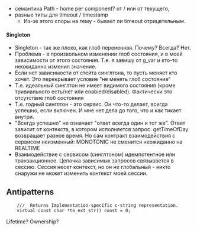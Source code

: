 * семантика Path - home per component? от / или от текущего,  
* разные типы для timeout / timestamp
	* Из-зв этого споры на тему - бывает ли timeout отрицвтельным. 

#### Singleton
* Singleton - так же плохо, как глоб переиеннвя. Почему? Всегда? Нет. 
* Проблема - в произвольном изменении глоб состояния, и в моей зависимости от этого состояния. Т.е. я завишу от g_var и кто-то неожиданно изменил значение.
* Если нет зависимости от стейта синглтона, то пусть меняет кто хочет. Это перекрывает условие "не менять глоб состояние"
* Т.е. идеальный синглтон не имеет видимого состояния (кроме тривиального есть/нет или enabled/disabled). Фактически это отсутствие глоб состояния
* Т.е. годный синглтон - это сервис. Он что-то делает, всегда успешно, если включен. И мне нет дела до того, что и как тикает внутри.
* "Всегда успешно" не означает "ответ всегда один и тот же". Ответ зависит от контекста, в котором исполняется запрос. getTimeOfDay возвращает разное время. Но сам контракт взаимодействия с сервисом неизменный: MONOTONIC не сменится неожиданно на REALTIME
* Взаимодействие с сервисом (синглтоном) идемпотентное или транзакционное. Цепочка зависимых запросов связывается в сессию. Сессия несет контекст, но он не глобальный - никто снаружи не может изменить контекст моей сессии.

## Antipatterns

````
    ///  Returns Implementation-specific c-string representation.
    virtual const char *to_ext_str() const = 0;
````
Lifetime? Ownership?	
